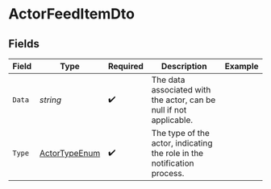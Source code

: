 # ActorFeedItemDto


## Fields

| Field                                                                   | Type                                                                    | Required                                                                | Description                                                             | Example                                                                 |
| ----------------------------------------------------------------------- | ----------------------------------------------------------------------- | ----------------------------------------------------------------------- | ----------------------------------------------------------------------- | ----------------------------------------------------------------------- |
| `Data`                                                                  | *string*                                                                | :heavy_check_mark:                                                      | The data associated with the actor, can be null if not applicable.      | <nil>                                                                   |
| `Type`                                                                  | [ActorTypeEnum](../../Models/Components/ActorTypeEnum.md)               | :heavy_check_mark:                                                      | The type of the actor, indicating the role in the notification process. |                                                                         |